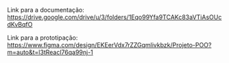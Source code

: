 Link para a documentação:
https://drive.google.com/drive/u/3/folders/1Eqo99Yfa9TCAKc83aVTiAsOUcdKvBqfO

Link para a prototipação: https://www.figma.com/design/EKEerVdx7rZZGqmlivkbzk/Projeto-POO?m=auto&t=l3tReacl76qa99nj-1
